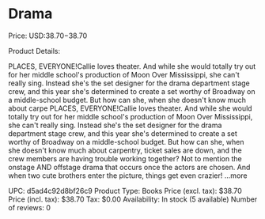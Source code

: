 # Drama

Price: USD:$38.70-$38.70

Product Details:

PLACES, EVERYONE!Callie loves theater. And while she would totally try out for her middle school's production of Moon Over Mississippi, she can't really sing. Instead she's the set designer for the drama department stage crew, and this year she's determined to create a set worthy of Broadway on a middle-school budget. But how can she, when she doesn't know much about carpe PLACES, EVERYONE!Callie loves theater. And while she would totally try out for her middle school's production of Moon Over Mississippi, she can't really sing. Instead she's the set designer for the drama department stage crew, and this year she's determined to create a set worthy of Broadway on a middle-school budget. But how can she, when she doesn't know much about carpentry, ticket sales are down, and the crew members are having trouble working together? Not to mention the onstage AND offstage drama that occurs once the actors are chosen. And when two cute brothers enter the picture, things get even crazier! ...more

UPC: d5ad4c92d8bf26c9
Product Type: Books
Price (excl. tax): $38.70
Price (incl. tax): $38.70
Tax: $0.00
Availability: In stock (5 available)
Number of reviews: 0